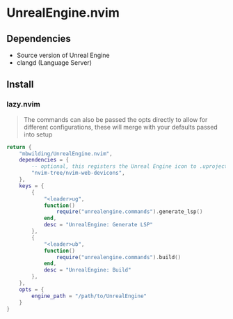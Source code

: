 # UnrealEngine.nvim

## Dependencies

- Source version of Unreal Engine
- clangd (Language Server)

## Install

### lazy.nvim

> The commands can also be passed the opts directly to allow for different configurations, these will merge with your defaults passed into setup

```lua
return {
    "mbwilding/UnrealEngine.nvim",
    dependencies = {
        -- optional, this registers the Unreal Engine icon to .uproject files
        "nvim-tree/nvim-web-devicons",
    },
    keys = {
        {
            "<leader>ug",
            function()
                require("unrealengine.commands").generate_lsp()
            end,
            desc = "UnrealEngine: Generate LSP"
        },
        {
            "<leader>ub",
            function()
                require("unrealengine.commands").build()
            end,
            desc = "UnrealEngine: Build"
        },
    },
    opts = {
        engine_path = "/path/to/UnrealEngine"
    }
}
```
